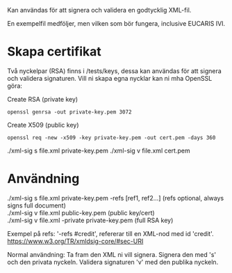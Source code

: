 ﻿Kan användas för att signera och validera en godtycklig XML-fil.

En exempelfil medföljer, men vilken som bör fungera, inclusive EUCARIS IVI.



# Skapa certifikat
Två nyckelpar (RSA) finns i /tests/keys, dessa kan användas för att signera och validera signaturen.
Vill ni skapa egna nycklar kan ni mha OpenSSL göra:

Create RSA (private key)
```
openssl genrsa -out private-key.pem 3072
```

Create X509 (public key)
```
openssl req -new -x509 -key private-key.pem -out cert.pem -days 360
```

./xml-sig s file.xml private-key.pem
./xml-sig v file.xml cert.pem
  
 
# Användning
./xml-sig s file.xml private-key.pem -refs [ref1, ref2...]  (refs optional, always signs full document)  
./xml-sig v file.xml public-key.pem                         (public key/cert)  
./xml-sig v file.xml -private private-key.pem               (full RSA key)  

Exempel på refs: '-refs #credit', refererar till en XML-nod med id 'credit'. https://www.w3.org/TR/xmldsig-core/#sec-URI

Normal användning:
Ta fram den XML ni vill signera.
Signera den med 's' och den privata nyckeln.
Validera signaturen 'v' med den publika nyckeln.
